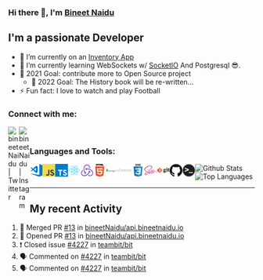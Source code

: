 ### Hi there 👋, I'm [Bineet Naidu](https://bineetnaidu.github.io)

## I'm a passionate Developer

-   🔭 I’m currently on an [Inventory App](https://github.com/bineetNaidu/InventoryApp/)
-   🌱 I’m currently learning  WebSockets w/ [SocketIO](https://socket.io/) And Postgresql 😎.
-   🥅 2021 Goal: contribute more to Open Source project
    -   🤔 2022 Goal: The History book will be re-written...
-   ⚡ Fun fact: I love to watch and play Football

### Connect with me:

[<img align="left" alt="bineetNaidu | Twitter" width="22px" src="https://cdn.jsdelivr.net/npm/simple-icons@v3/icons/twitter.svg" />](https://twitter.com/bineetNaidu)
[<img align="left" alt="bineetNaidu | Instagram" width="22px" src="https://cdn.jsdelivr.net/npm/simple-icons@v3/icons/instagram.svg" />](https://www.instagram.com/bineet_naidu/)

<br />

### Languages and Tools:

<img align="left" padding="0 5px"  alt="Visual Studio Code" width="26px" src="https://raw.githubusercontent.com/github/explore/80688e429a7d4ef2fca1e82350fe8e3517d3494d/topics/visual-studio-code/visual-studio-code.png" />
<img align="left" padding="0 5px"  alt="JavaScript" width="26px" src="https://raw.githubusercontent.com/github/explore/80688e429a7d4ef2fca1e82350fe8e3517d3494d/topics/javascript/javascript.png">
<img align="left" padding="0 5px"  alt="TypeScript" width="26px" src="https://raw.githubusercontent.com/github/explore/80688e429a7d4ef2fca1e82350fe8e3517d3494d/topics/typescript/typescript.png">
<img align="left" padding="0 5px"  alt="React" width="26px" src="https://raw.githubusercontent.com/github/explore/80688e429a7d4ef2fca1e82350fe8e3517d3494d/topics/react/react.png" />
<img align="left" padding="0 5px"  alt="Redux" width="26px" src="https://raw.githubusercontent.com/github/explore/80688e429a7d4ef2fca1e82350fe8e3517d3494d/topics/redux/redux.png" />
<img align="left" padding="0 5px"  alt="html5" width="26px" src="https://raw.githubusercontent.com/github/explore/80688e429a7d4ef2fca1e82350fe8e3517d3494d/topics/html/html.png" />
<img align="left" padding="0 5px"  alt="MongoDB" width="26px" src="https://raw.githubusercontent.com/github/explore/80688e429a7d4ef2fca1e82350fe8e3517d3494d/topics/mongodb/mongodb.png" />
<img align="left" padding="0 5px"  alt="ExpressJS" width="26px" src="https://raw.githubusercontent.com/github/explore/80688e429a7d4ef2fca1e82350fe8e3517d3494d/topics/express/express.png" />
<img align="left" padding="0 5px"  alt="CSS3" width="26px" src="https://raw.githubusercontent.com/github/explore/80688e429a7d4ef2fca1e82350fe8e3517d3494d/topics/css/css.png" />
<img align="left" padding="0 5px"  alt="sass" width="26px" src="https://raw.githubusercontent.com/github/explore/80688e429a7d4ef2fca1e82350fe8e3517d3494d/topics/sass/sass.png" />
<img align="left" padding="0 5px"  alt="git" width="26px" src="https://raw.githubusercontent.com/github/explore/80688e429a7d4ef2fca1e82350fe8e3517d3494d/topics/git/git.png" />
<img align="left" padding="0 5px"  alt="GitHub" width="26px" src="https://raw.githubusercontent.com/github/explore/78df643247d429f6cc873026c0622819ad797942/topics/github/github.png" />
<img align="left" padding="0 5px"  alt="bash" width="26px" src="https://raw.githubusercontent.com/github/explore/80688e429a7d4ef2fca1e82350fe8e3517d3494d/topics/terminal/terminal.png" />


![Github Stats](https://github-readme-stats.vercel.app/api/?username=bineetNaidu&show_icons=true&theme=tokyonight)
![Top Languages](https://github-readme-stats.vercel.app/api/top-langs/?username=bineetNaidu&hide=css,html&layout=compact)
 

____

## My recent Activity

<!--START_SECTION:activity-->
1. 🎉 Merged PR [#13](https://github.com/bineetNaidu/api.bineetnaidu.io/pull/13) in [bineetNaidu/api.bineetnaidu.io](https://github.com/bineetNaidu/api.bineetnaidu.io)
2. 💪 Opened PR [#13](https://github.com/bineetNaidu/api.bineetnaidu.io/pull/13) in [bineetNaidu/api.bineetnaidu.io](https://github.com/bineetNaidu/api.bineetnaidu.io)
3. ❗️ Closed issue [#4227](https://github.com/teambit/bit/issues/4227) in [teambit/bit](https://github.com/teambit/bit)
4. 🗣 Commented on [#4227](https://github.com/teambit/bit/issues/4227) in [teambit/bit](https://github.com/teambit/bit)
5. 🗣 Commented on [#4227](https://github.com/teambit/bit/issues/4227) in [teambit/bit](https://github.com/teambit/bit)
<!--END_SECTION:activity-->



<!--
**bineetNaidu/bineetNaidu** is a ✨ _special_ ✨ repository because its `README.md` (this file) appears on your GitHub profile.

Here are some ideas to get you started:

- 🔭 I’m currently working on ...
- 🌱 I’m currently learning ...
- 👯 I’m looking to collaborate on ...
- 🤔 I’m looking for help with ...
- 💬 Ask me about ...
- 📫 How to reach me: ...
- 😄 Pronouns: ...
- ⚡ Fun fact: ...
-->
